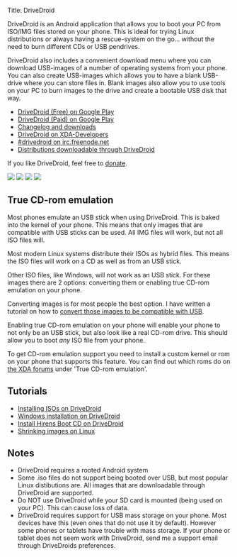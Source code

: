 Title: DriveDroid

DriveDroid is an Android application that allows you to boot your PC from ISO/IMG files stored on your phone. This is ideal for trying Linux distributions or always having a rescue-system on the go... without the need to burn different CDs or USB pendrives.

DriveDroid also includes a convenient download menu where you can download USB-images of a number of operating systems from your phone.
You can also create USB-images which allows you to have a blank USB-drive where you can store files in. Blank images also allow you to use tools on your PC to burn images to the drive and create a bootable USB disk that way.

* [DriveDroid (Free) on Google Play](https://play.google.com/store/apps/details?id=com.softwarebakery.drivedroid)
* [DriveDroid (Paid) on Google Play](https://play.google.com/store/apps/details?id=com.softwarebakery.drivedroid.paid)
* [Changelog and downloads](/apps/drivedroid/versions.html)
* [DriveDroid on XDA-Developers](http://forum.xda-developers.com/showthread.php?t=2196707)
* [#drivedroid on irc.freenode.net](http://webchat.freenode.net?channels=drivedroid)
* [Distributions downloadable through DriveDroid](http://softwarebakery.com/apps/drivedroid/distributions.html)

If you like DriveDroid, feel free to [donate](/donate).

<div class="gallery">
    <img src="drivedroid/drivedroid-20130322T183128.png" />
    <img src="drivedroid/drivedroid-20130322T183906.png" />
    <img src="drivedroid/drivedroid-20130322T183146.png" />
    <img src="drivedroid/drivedroid-20130322T183212.png" class="landscape" />
</div>

## True CD-rom emulation

Most phones emulate an USB stick when using DriveDroid. This is baked into the kernel of your phone. This means that only images that are compatible with USB sticks can be used. All IMG files will work, but not all ISO files will.

Most modern Linux systems distribute their ISOs as hybrid files. This means the ISO files will work on a CD as well as from an USB stick.

Other ISO files, like Windows, will not work as an USB stick. For these images there are 2 options: converting them or enabling true CD-rom emulation on your phone.

Converting images is for most people the best option. I have written a tutorial on how to [convert those images to be compatible with USB](/using-rufus-to-create-bootable-usb-images).

Enabling true CD-rom emulation on your phone will enable your phone to not only be an USB stick, but also look like a real CD-rom drive. This should allow you to boot *any* ISO file from your phone.

To get CD-rom emulation support you need to install a custom kernel or rom on your phone that supports this feature. You can find out which roms do on [the XDA forums](http://forum.xda-developers.com/showthread.php?t=2196707) under 'True CD-rom emulation'.

## Tutorials

* [Installing ISOs on DriveDroid](/using-rufus-to-create-bootable-usb-images)
* [Windows installation on DriveDroid](/windows-install-on-drivedroid)
* [Install Hirens Boot CD on DriveDroid](/install-hirensbootcd-on-drivedroid)
* [Shrinking images on Linux](/shrinking-images-on-linux)

## Notes

* DriveDroid requires a rooted Android system
* Some .iso files do not support being booted over USB, but most popular Linux distibutions are. All images that are downloadable through DriveDroid are supported.
* Do NOT use DriveDroid while your SD card is mounted (being used on your PC). This can cause loss of data.
* DriveDroid requires support for USB mass storage on your phone. Most devices have this (even ones that do not use it by default). However some phones or tablets have trouble with mass storage. If your phone or tablet does not seem work with DriveDroid, send me a support email through DriveDroids preferences.
